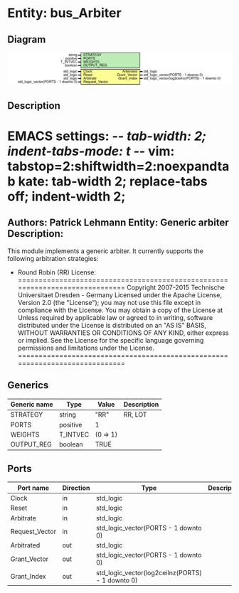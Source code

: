 # Entity: bus_Arbiter

## Diagram

![Diagram](bus_Arbiter.svg "Diagram")
## Description

EMACS settings: -*-  tab-width: 2; indent-tabs-mode: t -*-
vim: tabstop=2:shiftwidth=2:noexpandtab
kate: tab-width 2; replace-tabs off; indent-width 2;
=============================================================================
Authors:				 	Patrick Lehmann
Entity:				 	Generic arbiter
Description:
-------------------------------------
This module implements a generic arbiter. It currently supports the
following arbitration strategies:
* Round Robin (RR)
License:
=============================================================================
Copyright 2007-2015 Technische Universitaet Dresden - Germany
Licensed under the Apache License, Version 2.0 (the "License");
you may not use this file except in compliance with the License.
You may obtain a copy of the License at
Unless required by applicable law or agreed to in writing, software
distributed under the License is distributed on an "AS IS" BASIS,
WITHOUT WARRANTIES OR CONDITIONS OF ANY KIND, either express or implied.
See the License for the specific language governing permissions and
limitations under the License.
=============================================================================
## Generics

| Generic name | Type     | Value    | Description |
| ------------ | -------- | -------- | ----------- |
| STRATEGY     | string   | "RR"     | RR, LOT     |
| PORTS        | positive | 1        |             |
| WEIGHTS      | T_INTVEC | (0 => 1) |             |
| OUTPUT_REG   | boolean  | TRUE     |             |
## Ports

| Port name      | Direction | Type                                             | Description |
| -------------- | --------- | ------------------------------------------------ | ----------- |
| Clock          | in        | std_logic                                        |             |
| Reset          | in        | std_logic                                        |             |
| Arbitrate      | in        | std_logic                                        |             |
| Request_Vector | in        | std_logic_vector(PORTS - 1 downto 0)             |             |
| Arbitrated     | out       | std_logic                                        |             |
| Grant_Vector   | out       | std_logic_vector(PORTS - 1 downto 0)             |             |
| Grant_Index    | out       | std_logic_vector(log2ceilnz(PORTS) - 1 downto 0) |             |
